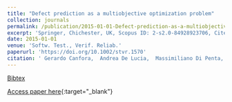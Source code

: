 ```yaml
---
title: "Defect prediction as a multiobjective optimization problem"
collection: journals
permalink: /publication/2015-01-01-Defect-prediction-as-a-multiobjective-optimization-problem
excerpt: 'Springer, Chichester, UK, Scopus ID: 2-s2.0-84928923706, Cited by: 30'
date: 2015-01-01
venue: 'Softw. Test., Verif. Reliab.'
paperurl: 'https://doi.org/10.1002/stvr.1570'
citation: ' Gerardo Canfora,  Andrea De Lucia,  Massimiliano Di Penta,  Rocco Oliveto,  Annibale Panichella,  Sebastiano Panichella, &quot;Defect prediction as a multiobjective optimization problem.&quot; Softw. Test., Verif. Reliab., 2015.'
---
```

[Bibtex](https://dblp.org/rec/bib/journals/stvr/CanforaLPOPP15)

[Access paper here](https://doi.org/10.1002/stvr.1570){:target="_blank"}
